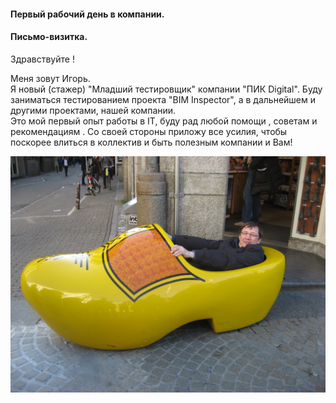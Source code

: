 #### Первый рабочий день в компании. 

#### Письмо-визитка.

 

Здравствуйте !

Меня зовут Игорь.  
Я  новый (стажер) "Младший тестировщик"   компании "ПИК Digital". Буду заниматься тестированием  проекта "BIM Inspector", а в дальнейшем и другими проектами, нашей компании.  
Это мой первый опыт работы в IT, буду рад любой помощи , советам и рекомендациям .
Со своей стороны приложу все усилия, чтобы поскорее влиться в коллектив и быть  полезным компании и Вам!  

![Resume](misc/images/IMG_2793.JPG)
